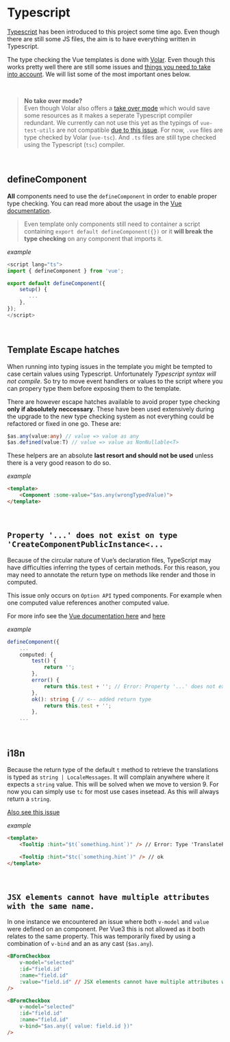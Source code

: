 # Typescript

[Typescript](https://www.typescriptlang.org/) has been introduced to this project some time ago. Even though there are still some JS files, the aim is to have everything written in Typescript.

The type checking the Vue templates is done with [Volar](https://github.com/johnsoncodehk/volar). Even though this works pretty well there are still some issues and [things you need to take into account](https://vuejs.org/guide/typescript/overview.html#general-usage-notes). We will list some of the most important ones below.

<br>

> **No take over mode?** <br>
> Even though Volar also offers a [take over mode](https://vuejs.org/guide/typescript/overview.html#volar-takeover-mode) which would save some resources as it makes a seperate Typescript compiler redundant. We currently can not use this yet as the typings of `vue-test-utils` are not compatible [due to this issue](https://github.com/vuejs/vue-test-utils/issues/1993).
> For now, `.vue` files are type checked by Volar (`vue-tsc`). And `.ts` files are still type checked using the Typescript (`tsc`) compiler.

<br>

## defineComponent

**All** components need to use the `defineComponent` in order to enable proper type checking. You can read more about the usage in the [Vue documentation](https://vuejs.org/api/general.html#definecomponent).

> Even template only components still need to container a script containing `export default defineComponent({})` or it **will break the type checking** on any component that imports it.

_example_

```typescript
<script lang="ts">
import { defineComponent } from 'vue';

export default defineComponent({
    setup() {
       ...
    },
});
</script>
```

<br>

## Template Escape hatches

When running into typing issues in the template you might be tempted to case certain values using Typescript. Unfortunately _Typescript syntax will not compile_. So try to move event handlers or values to the script where you can propery type them before exposing them to the template.

There are however escape hatches available to avoid proper type checking **only if absolutely neccessary**. These have been used extensively during the upgrade to the new type checking system as not everything could be refactored or fixed in one go. These are:

```typescript
$as.any(value:any) // value => value as any
$as.defined(value:T) // value => value as NonNullable<T>
```

These helpers are an absolute **last resort and should not be used** unless there is a very good reason to do so.

_example_

```html
<template>
    <Component :some-value="$as.any(wrongTypedValue)">
</template>
```

<br>

## `Property '...' does not exist on type 'CreateComponentPublicInstance<...`

Because of the circular nature of Vue’s declaration files, TypeScript may have difficulties inferring the types of certain methods. For this reason, you may need to annotate the return type on methods like render and those in computed.

This issue only occurs on `Option API` typed components. For example when one computed value references another computed value.

For more info see the [Vue documentation here](https://v2.vuejs.org/v2/guide/typescript.html#Annotating-Return-Types) and [here](https://vuejs.github.io/vetur/guide/FAQ.html#property-xxx-does-not-exist-on-type-combinedvueinstance)

_example_

```typescript
defineComponent({
    ...
    computed: {
        test() {
            return '';
        },
        error() {
            return this.test + ''; // Error: Property '...' does not exist on type 'CreateComponentPublicInstance<...
        },
        ok(): string { // <-- added return type
            return this.test + '';
        },
    ...
```

<br>

## i18n

Because the return type of the default `t` method to retrieve the translations is typed as `string | LocaleMessages`. It will complain anywhere where it expects a `string` value. This will be solved when we move to version 9. For now you can simply use `tc` for most use cases insetead. As this will always return a `string`.

[Also see this issue](https://github.com/kazupon/vue-i18n/issues/410)

_example_

```html
<template>
    <Tooltip :hint="$t(`something.hint`)" /> // Error: Type 'TranslateResult' is not assignable to type 'string'

    <Tooltip :hint="$tc(`something.hint`)" /> // ok
</template>
```

<br>

## `JSX elements cannot have multiple attributes with the same name.`

In one instance we encountered an issue where both `v-model` and `value` were defined on an component. Per Vue3 this is not allowed as it both relates to the same property. This was temporarily fixed by using a combination of `v-bind` and an as any cast (`$as.any`).

<!-- prettier-ignore -->
```html
<BFormCheckbox
    v-model="selected"
    :id="field.id"
    :name="field.id"
    :value="field.id" // JSX elements cannot have multiple attributes with the same name.
/>

<BFormCheckbox
    v-model="selected"
    :id="field.id"
    :name="field.id"
    v-bind="$as.any({ value: field.id })"
/>
```
